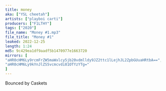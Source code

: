 ```yaml
---
title: money
aka: ["YSL cheetah"]
artists: ["playboi carti"]
producers: ["F1LTHY"]
tags: ["2020"]
file_name: "Money #1.mp3"
file_title: "Money #1"
leaked: 2022-12-25
length: 1:24
md5: 9c429ea1df9aadf5b1470977e1663720
mirrors: [
"aHR0cHM6Ly9rcmFrZW5maWxlcy5jb20vdmlldy9JZ2ttc1lLejhJL2ZpbGUuaHRtbA==",
"aHR0cHM6Ly9kYnJlZS5vcmcvdi81OTYzYTg="
]
---
```

Bounced by Caskets
